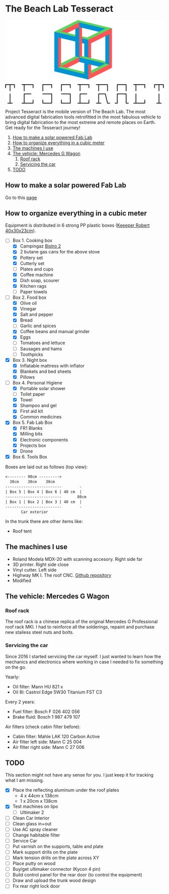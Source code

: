 # The Beach Lab Tesseract

![](tess.svg)

Project Tesseract is the mobile version of The Beach Lab. The most advanced digital fabrication tools retrofitted in the most fabulous vehicle to bring digital fabrication to the most extreme and remote places on Earth. Get ready for the Tesseract journey!

1. [How to make a solar powered Fab Lab](#how-to-make-a-solar-powered-fab-lab)
2. [How to organize everything in a cubic meter](#how-to-organize-everything-in-a-cubic-meter)
3. [The machines I use](#the-machines-i-use)
4. [The vehicle: Mercedes G Wagon](#the-vehicle-mercedes-g-wagon)
   1. [Roof rack](#roof-rack)
   2. [Servicing the car](#servicing-the-car)
5. [TODO](#todo)

## How to make a solar powered Fab Lab

Go to this [page](./solar/solar.md)

## How to organize everything in a cubic meter

Equipment is distributed in 6 strong PP plastic boxes ([Keeeper Robert 40x30x23cm](https://www.keeeper.com/en/produkt/robert/)).

- [ ] Box 1. Cooking box
  - [x] Campingaz [Bistro 2](https://www.campingaz.com/uk/p-27302-campbistro-2-stove.aspx)
  - [x] 2 butane gas cans for the above stove
  - [x] Pottery set
  - [x] Cutterly set
  - [ ] Plates and cups
  - [x] Coffee machine
  - [x] Dish soap, scourer
  - [x] Kitchen rags
  - [ ] Paper towels
- [ ] Box 2. Food box
  - [x] Olive oil
  - [x] Vinegar
  - [x] Salt and pepper
  - [x] Bread
  - [ ] Garlic and spices
  - [x] Coffee beans and manual grinder
  - [x] Eggs
  - [ ] Tomatoes and lettuce
  - [ ] Sausages and hams
  - [ ] Toothpicks
- [x] Box 3. Night box
  - [x] Inflatable mattress with inflator
  - [x] Blankets and bed sheets
  - [x] Pillows
- [ ] Box 4. Personal Higiene
  - [x] Portable solar shower
  - [ ] Toilet paper
  - [x] Towel
  - [x] Shampoo and gel
  - [x] First aid kit
  - [x] Common medicines
- [x] Box 5. Fab Lab Box
  - [x] FR1 Blanks
  - [x] Milling bits
  - [x] Electronic components
  - [x] Projects box
  - [x] Drone
- [x] Box 6. Tools Box

Boxes are laid out as follows (top view):

```
<-------- 90cm --------->
  30cm    30cm    30cm
-------------------------        -
| Box 5 | Box 4 | Box 6 | 40 cm  |
-------------------------       80cm
| Box 1 | Box 2 | Box 3 | 40 cm  |
-------------------------        -
       Car exterior
```

In the trunk there are other items like:

- Roof tent

## The machines I use

- Roland Modela MDX-20 with scanning accesory. Right side far
- 3D printer. Right side close
- Vinyl cutter. Left side
- Highway MK I. The roof CNC. [Github repository](https://github.com/fellesverkstedet/fabricatable-machines/tree/master/highway-mobile-large-format-cnc)
- Modified 

## The vehicle: Mercedes G Wagon

### Roof rack

The roof rack is a chinese replica of the original Mercedes G Professional roof rack MKI. I had to reinforce all the solderings, repaint and purchase new stailess steel nuts and bolts.

### Servicing the car

Since 2016 I started servicing the car myself. I just wanted to learn how the mechanics and electronics where working in case I needed to fix something on the go.

Yearly:

- Oil filter: Mann HU 821 x
- Oil 8l: Castrol Edge 5W30 Titanium FST C3

Every 2 years:

- Fuel filter: Bosch F 026 402 056
- Brake fluid: Bosch 1 987 479 107

Air filters (check cabin filter before):

- Cabin filter: Mahle LAK 120 Carbon Active
- Air filter left side: Mann C 25 004
- Air filter right side: Mann C 27 006

## TODO

This section might not have any sense for you. I just keep it for tracking what I am missing.

- [x] Place the reflecting aluminum under the roof plates
  - 4 x 44cm x 138cm
  - 1 x 20cm x 138cm
- [x] Test machines on lipo
  - [ ] Ultimaker 2
- [ ] Clean Car Interior
- [ ] Clean glass in+out
- [ ] Use AC spray cleaner
- [ ] Change habitable filter
- [ ] Service Car
- [ ] Put varnish on the supports, table and plate
- [ ] Mark support drills on the plate
- [ ] Mark tension drills on the plate across XY
- [ ] Place putty on wood
- [ ] Buy/get ultimaker connector (Kycon 4 pin)
- [ ] Build control panel for the rear door (to control the equipment)
- [ ] Draw and upload the trunk wood design
- [ ] Fix rear right lock door
